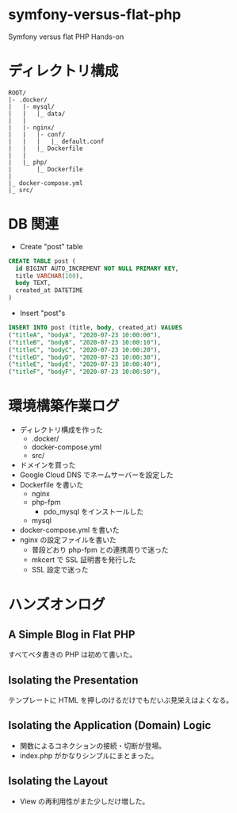 # symfony-versus-flat-php

Symfony versus flat PHP Hands-on

# ディレクトリ構成

```
ROOT/
|- .docker/
|   |- mysql/
|   |   |_ data/
|   |
|   |- nginx/
|   |   |- conf/
|   |   |   |_ default.conf
|   |   |_ Dockerfile
|   |
|   |_ php/
|       |_ Dockerfile
|
|_ docker-compose.yml
|_ src/
```

# DB 関連

- Create "post" table

```sql
CREATE TABLE post (
  id BIGINT AUTO_INCREMENT NOT NULL PRIMARY KEY,
  title VARCHAR(100),
  body TEXT,
  created_at DATETIME
)
```

- Insert "post"s

```sql
INSERT INTO post (title, body, created_at) VALUES
("titleA", "bodyA", "2020-07-23 10:00:00"),
("titleB", "bodyB", "2020-07-23 10:00:10"),
("titleC", "bodyC", "2020-07-23 10:00:20"),
("titleD", "bodyD", "2020-07-23 10:00:30"),
("titleE", "bodyE", "2020-07-23 10:00:40"),
("titleF", "bodyF", "2020-07-23 10:00:50"),
```

# 環境構築作業ログ

- ディレクトリ構成を作った
  - .docker/
  - docker-compose.yml
  - src/
- ドメインを買った
- Google Cloud DNS でネームサーバーを設定した
- Dockerfile を書いた
  - nginx
  - php-fpm
    - pdo_mysql をインストールした
  - mysql
- docker-compose.yml を書いた
- nginx の設定ファイルを書いた
  - 普段どおり php-fpm との連携周りで迷った
  - mkcert で SSL 証明書を発行した
  - SSL 設定で迷った

# ハンズオンログ

## A Simple Blog in Flat PHP

すべてベタ書きの PHP は初めて書いた。

## Isolating the Presentation

テンプレートに HTML を押しのけるだけでもだいぶ見栄えはよくなる。

## Isolating the Application (Domain) Logic

- 関数によるコネクションの接続・切断が登場。
- index.php がかなりシンプルにまとまった。

## Isolating the Layout

- View の再利用性がまた少しだけ増した。
